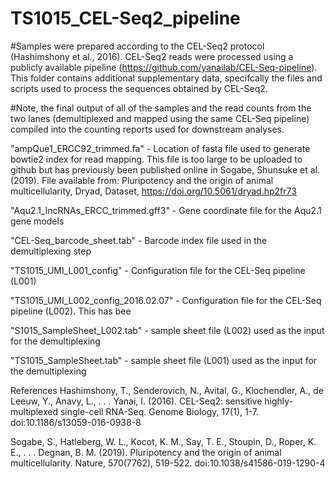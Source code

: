 # TS1015_CEL-Seq2_pipeline

#Samples were prepared according to the CEL-Seq2 protocol (Hashimshony et al., 2016). CEL-Seq2 reads were processed using a publicly available pipeline (https://github.com/yanailab/CEL-Seq-pipeline). This folder contains additional supplementary data, specifcally the files and scripts used to process the sequences obtained by CEL-Seq2. 

#Note, the final output of all of the samples and the read counts from the two lanes (demultiplexed and mapped using the same CEL-Seq pipeline) compiled into the counting reports used for downstream analyses.

"ampQue1_ERCC92_trimmed.fa" - Location of fasta file used to generate bowtie2 index for read mapping. This file is too large to be uploaded to github but has previously been published online in Sogabe, Shunsuke et al. (2019). File available from: Pluripotency and the origin of animal multicellularity, Dryad, Dataset, https://doi.org/10.5061/dryad.hp2fr73

"Aqu2.1_lncRNAs_ERCC_trimmed.gff3" - Gene coordinate file for the Aqu2.1 gene models

"CEL-Seq_barcode_sheet.tab" - Barcode index file used in the demultiplexing step

"TS1015_UMI_L001_config" - Configuration file for the CEL-Seq pipeline (L001)

"TS1015_UMI_L002_config_2016.02.07" - Configuration file for the CEL-Seq pipeline (L002). This has bee

"S1015_SampleSheet_L002.tab" - sample sheet file (L002) used as the input for the demultiplexing

"TS1015_SampleSheet.tab" - sample sheet file (L001) used as the input for the demultiplexing


References
Hashimshony, T., Senderovich, N., Avital, G., Klochendler, A., de Leeuw, Y., Anavy, L., . . . Yanai, I. (2016). CEL-Seq2: sensitive highly-multiplexed single-cell RNA-Seq. Genome Biology, 17(1), 1-7. doi:10.1186/s13059-016-0938-8

Sogabe, S., Hatleberg, W. L., Kocot, K. M., Say, T. E., Stoupin, D., Roper, K. E., . . . Degnan, B. M. (2019). Pluripotency and the origin of animal multicellularity. Nature, 570(7762), 519-522. doi:10.1038/s41586-019-1290-4

